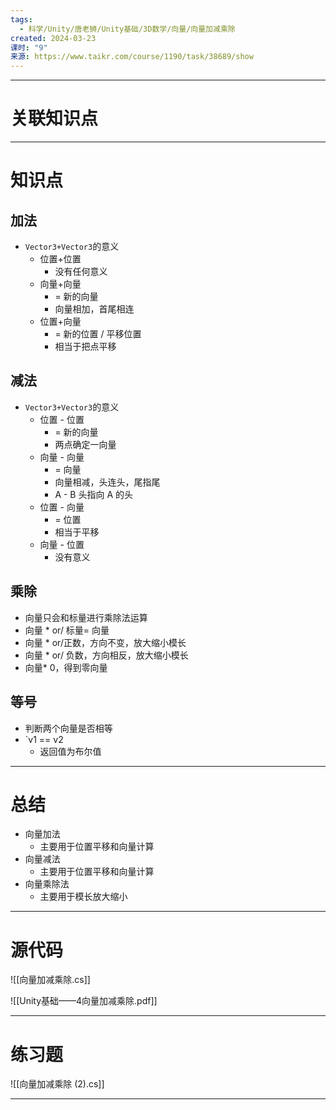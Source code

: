 ```yaml
---
tags:
  - 科学/Unity/唐老狮/Unity基础/3D数学/向量/向量加减乘除
created: 2024-03-23
课时: "9"
来源: https://www.taikr.com/course/1190/task/38689/show
---
```


---
# 关联知识点



---
# 知识点

## 加法

- `Vector3+Vector3`的意义
	- 位置+位置
		- 没有任何意义
	- 向量+向量
		- = 新的向量
		- 向量相加，首尾相连
	- 位置+向量
		-  = 新的位置 / 平移位置
		- 相当于把点平移
## 减法

- `Vector3+Vector3`的意义
	- 位置 - 位置
		- = 新的向量
		- 两点确定一向量 
	- 向量 - 向量
		- = 向量
		- 向量相减，头连头，尾指尾
		- A - B  头指向 A 的头
	- 位置 - 向量
		- = 位置
		- 相当于平移
	- 向量 - 位置
		- 没有意义
## 乘除

- 向量只会和标量进行乘除法运算
- 向量 * or/ 标量= 向量
- 向量 * or/正数，方向不变，放大缩小模长
- 向量 * or/ 负数，方向相反，放大缩小模长
- 向量* 0，得到零向量

## 等号

- 判断两个向量是否相等
- `v1 == v2
	- 返回值为布尔值

---
# 总结

- 向量加法
	- 主要用于位置平移和向量计算
- 向量减法
	- 主要用于位置平移和向量计算
- 向量乘除法
	- 主要用于模长放大缩小

---
# 源代码

![[向量加减乘除.cs]]

![[Unity基础——4向量加减乘除.pdf]]

---
# 练习题

![[向量加减乘除 (2).cs]]

---
